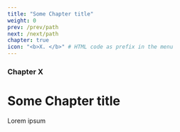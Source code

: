```yaml
---
title: "Some Chapter title"
weight: 0
prev: /prev/path
next: /next/path
chapter: true
icon: "<b>X. </b>" # HTML code as prefix in the menu
---
```


### Chapter X

# Some Chapter title

Lorem ipsum
